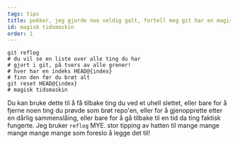 ```yaml
---
tags: tips
title: pokker, jeg gjorde noe veldig galt, fortell meg git har en magisk tidsmaskin!?! 
id: magisk tidsmaskin 
order: 1
---
```


```git
git reflog
# du vil se en liste over alle ting du har
# gjort i git, på tvers av alle grener!
# hver har en indeks HEAD@{index}
# finn den før du brøt alt 
git reset HEAD@{index}
# magisk tidsmaskin 
```


Du kan bruke dette til å få tilbake ting du ved et uhell slettet, eller bare for å fjerne noen ting du prøvde som brøt repo'en, eller for å gjenopprette etter en dårlig sammenslåing, eller bare for å gå tilbake til en tid da ting faktisk fungerte. Jeg bruker `reflog` MYE. stor tipping av hatten til mange mange mange mange mange som foreslo å legge det til! 